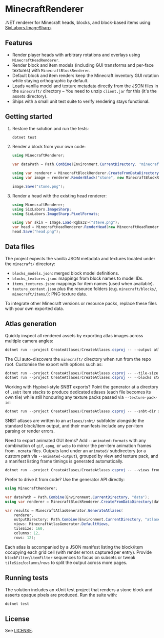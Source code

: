 # MinecraftRenderer

.NET renderer for Minecraft heads, blocks, and block-based items using [SixLabors.ImageSharp](https://github.com/SixLabors/ImageSharp).

## Features

- Render player heads with arbitrary rotations and overlays using `MinecraftHeadRenderer`.
- Render block and item models (including GUI transforms and per-face textures) with `MinecraftBlockRenderer`.
- Default block and item renders keep the Minecraft inventory GUI rotation while staying orthographic by default.
- Loads vanilla model and texture metadata directly from the JSON files in the `minecraft/` directory – You need to unzip `client.jar` for this (it's the assets directory).
- Ships with a small unit test suite to verify rendering stays functional.

## Getting started

1. Restore the solution and run the tests:

	```powershell
	dotnet test
	```

2. Render a block from your own code:

	```csharp
	using MinecraftRenderer;

	var dataPath = Path.Combine(Environment.CurrentDirectory, "minecraft");

	using var renderer = MinecraftBlockRenderer.CreateFromDataDirectory(dataPath);
	using var image = renderer.RenderBlock("stone", new MinecraftBlockRenderer.BlockRenderOptions(Size: 256));

	image.Save("stone.png");
	```

3. Render a head with the existing head renderer:

	```csharp
	using MinecraftRenderer;
	using SixLabors.ImageSharp;
	using SixLabors.ImageSharp.PixelFormats;

	using var skin = Image.Load<Rgba32>("steve.png");
	var head = MinecraftHeadRenderer.RenderHead(new MinecraftHeadRenderer.RenderOptions(256, -35, 25, 0), skin);
	head.Save("head.png");
	```

## Data files

The project expects the vanilla JSON metadata and textures located under the `minecraft/` directory:

- `blocks_models.json`: merged block model definitions.
- `blocks_textures.json`: mappings from block names to model IDs.
- `items_textures.json`: mappings for item names (used when available).
- `texture_content.json` plus the resource folders (e.g. `minecraft/blocks/`, `minecraft/items/`): PNG texture data.

To integrate other Minecraft versions or resource packs, replace these files with your own exported data.

## Atlas generation

Quickly inspect all rendered assets by exporting atlas images across multiple camera angles:

```powershell
dotnet run --project CreateAtlases/CreateAtlases.csproj -- --output atlases
```

The CLI auto-discovers the `minecraft/` directory when run from the repo root. Customise the export with options such as:

```powershell
dotnet run --project CreateAtlases/CreateAtlases.csproj -- --tile-size 192 --columns 10 --rows 10 --views isometric_right,front
dotnet run --project CreateAtlases/CreateAtlases.csproj -- --blocks stone,grass_block --items diamond_sword
```

Working with Hypixel-style SNBT exports? Point the generator at a directory of `.snbt` item stacks to produce dedicated atlases (each file becomes its own tile) while still honouring any texture packs passed via `--texture-pack-id`:

```powershell
dotnet run --project CreateAtlases/CreateAtlases.csproj -- --snbt-dir snbt-test-items --texture-pack-id firmskyblock
```

SNBT atlases are written to an `atlases/snbt/` subfolder alongside the standard block/item output, and their manifests include any per-item parsing or render errors.

Need to export animated GUI items? Add `--animated-formats` with any combination of `gif`, `apng`, or `webp` to mirror the per-item animation frames from `.mcmeta` files. Outputs land under an `animated/` subdirectory (or a custom path via `--animated-output`), grouped by view and texture pack, and a manifest listing frame timings is generated automatically.

```powershell
dotnet run --project CreateAtlases/CreateAtlases.csproj -- --views front --animated-formats gif,webp
```

Prefer to drive it from code? Use the generator API directly:

```csharp
using MinecraftRenderer;

var dataPath = Path.Combine(Environment.CurrentDirectory, "data");
using var renderer = MinecraftBlockRenderer.CreateFromDataDirectory(dataPath);

var results = MinecraftAtlasGenerator.GenerateAtlases(
	renderer,
	outputDirectory: Path.Combine(Environment.CurrentDirectory, "atlases"),
	views: MinecraftAtlasGenerator.DefaultViews,
	tileSize: 160,
	columns: 12,
	rows: 12);
```

Each atlas is accompanied by a JSON manifest listing the block/item occupying each grid cell (with render errors captured per entry). Provide `blockFilter`/`itemFilter` sequences to focus on subsets or tweak `tileSize`/`columns`/`rows` to split the output across more pages.

## Running tests

The solution includes an xUnit test project that renders a stone block and asserts opaque pixels are produced. Run the suite with:

```powershell
dotnet test
```

## License

See [LICENSE](LICENSE).
